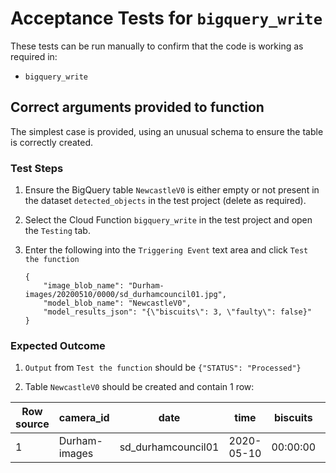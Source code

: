 # Acceptance Tests for `bigquery_write`

These tests can be run manually to confirm that the code is working as required in:
* `bigquery_write`

## Correct arguments provided to function

The simplest case is provided, using an unusual schema to ensure the table is correctly
created.

### Test Steps

1. Ensure the BigQuery table `NewcastleV0` is either empty or not present in the
dataset `detected_objects` in the test project (delete as required).

1. Select the Cloud Function `bigquery_write` in the test project and open the `Testing` tab.

1. Enter the following into the `Triggering Event` text area and click `Test the function`
    ```
    {
        "image_blob_name": "Durham-images/20200510/0000/sd_durhamcouncil01.jpg",
        "model_blob_name": "NewcastleV0",
        "model_results_json": "{\"biscuits\": 3, \"faulty\": false}"
    }
    ```

### Expected Outcome

1. `Output` from `Test the function` should be `{"STATUS": "Processed"}`

1. Table `NewcastleV0` should be created and contain 1 row:


Row	source | camera_id | date | time | biscuits | faulty
-|-|-|-|-|-
1 | Durham-images | sd_durhamcouncil01 | 2020-05-10 | 00:00:00 | 3 | false
